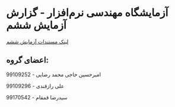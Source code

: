 # آزمایشگاه مهندسی نرم‌افزار - گزارش آزمایش ششم
[لینک مستندات آزمایش ششم](https://github.com/ssc-public/Software-Engineering-Lab/blob/main/courseworks/experiments/patterns-and-refactoring.md)

## اعضای گروه:
امیرحسین حاجی محمد رضایی - 99109252

علی رازقندی - 99109296

سید‌رضا قمقام - 99170542
